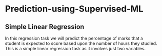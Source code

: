 # Prediction-using-Supervised-ML
<h2>Simple Linear Regression  </h2>
</h3>In this regression task we will predict the percentage of marks that a student is expected to score based upon the number of hours they studied. 
This is a simple linear regression task as it involves just two variables.</h


<img width="295" alt="image" src="https://github.com/Nincy11/Prediction-using-Supervised-ML/assets/46756664/689d9d2c-23fc-494f-b4ad-0813195bfc75">

